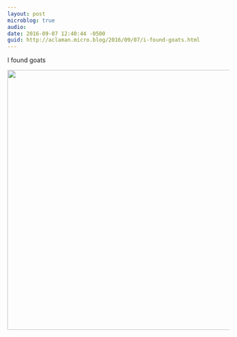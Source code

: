 ```yaml
---
layout: post
microblog: true
audio: 
date: 2016-09-07 12:40:44 -0500
guid: http://aclaman.micro.blog/2016/09/07/i-found-goats.html
---
```

I found goats

<img src="http://micro.alexclaman.com/uploads/2018/29d0c390ce.jpg" width="600" height="590" />
